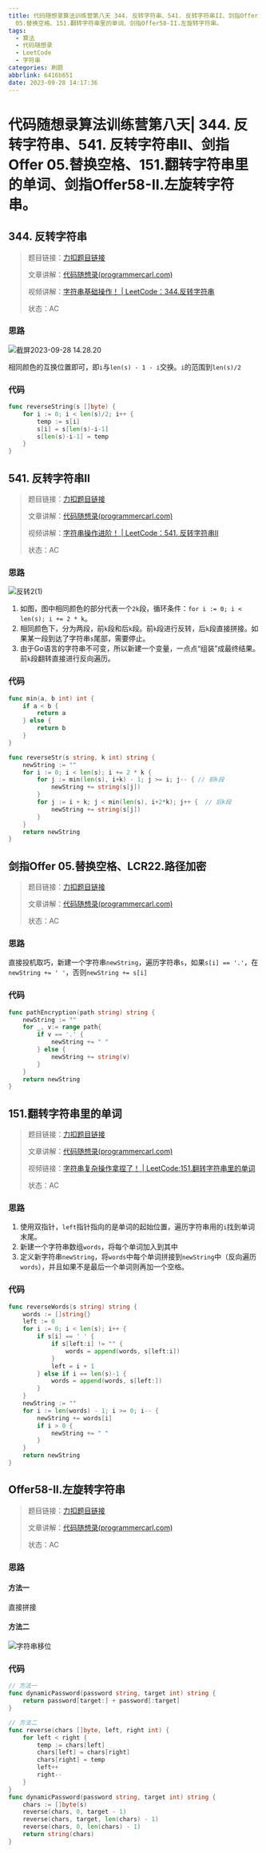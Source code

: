 ```yaml
---
title: 代码随想录算法训练营第八天 344. 反转字符串、541. 反转字符串II、剑指Offer
  05.替换空格、151.翻转字符串里的单词、剑指Offer58-II.左旋转字符串。
tags:
  - 算法
  - 代码随想录
  - LeetCode
  - 字符串
categories: 刷题
abbrlink: 6416b651
date: 2023-09-28 14:17:36
---
```


# 代码随想录算法训练营第八天| 344. 反转字符串、541. 反转字符串II、剑指Offer 05.替换空格、151.翻转字符串里的单词、剑指Offer58-II.左旋转字符串。

## 344. 反转字符串

>   题目链接：[力扣题目链接](https://leetcode.cn/problems/reverse-string/)
>
>   文章讲解：[代码随想录(programmercarl.com)](https://programmercarl.com/0344.%E5%8F%8D%E8%BD%AC%E5%AD%97%E7%AC%A6%E4%B8%B2.html)
>
>   视频讲解：[字符串基础操作！ | LeetCode：344.反转字符串](https://www.bilibili.com/video/BV1fV4y17748)
>
>   状态：AC

### 思路

![截屏2023-09-28 14.28.20](../images/day08/反转字符串.png)

相同颜色的互换位置即可，即`i`与`len(s) - 1 - i`交换。`i`的范围到`len(s)/2`

### 代码

``` go
func reverseString(s []byte) {
	for i := 0; i < len(s)/2; i++ {
		temp := s[i]
		s[i] = s[len(s)-i-1]
		s[len(s)-i-1] = temp
	}
}
```

## 541. 反转字符串II

>   题目链接：[力扣题目链接]([力扣题目链接](https://leetcode.cn/problems/reverse-string-ii/))
>
>   文章讲解：[代码随想录(programmercarl.com)](https://programmercarl.com/0541.%E5%8F%8D%E8%BD%AC%E5%AD%97%E7%AC%A6%E4%B8%B2II.html)
>
>   视频讲解：[字符串操作进阶！ | LeetCode：541. 反转字符串II](https://www.bilibili.com/video/BV1dT411j7NN)
>
>   状态：AC

### 思路

![反转2(1)](../images/day08/反转2(1).png)

1.   如图，图中相同颜色的部分代表一个`2k`段，循环条件：`for i := 0; i < len(s); i += 2 * k`。
2.   相同颜色下，分为两段，前`k`段和后`k`段。前`k`段进行反转，后`k`段直接拼接。如果某一段到达了字符串`s`尾部，需要停止。
3.   由于Go语言的字符串不可变，所以新建一个变量，一点点“组装”成最终结果。前`k`段翻转直接进行反向遍历。

### 代码

``` go
func min(a, b int) int {
    if a < b {
        return a
    } else {
        return b
    }
}

func reverseStr(s string, k int) string {
	newString := ""
	for i := 0; i < len(s); i += 2 * k {
		for j := min(len(s), i+k) - 1; j >= i; j-- { // 前k段
			newString += string(s[j])
		}
		for j := i + k; j < min(len(s), i+2*k); j++ {  // 后k段
			newString += string(s[j])
		}
	}
	return newString
}
```

## 剑指Offer 05.替换空格、LCR22.路径加密

>   题目链接：[力扣题目链接](https://leetcode.cn/problems/ti-huan-kong-ge-lcof/)
>
>   文章讲解：[代码随想录(programmercarl.com)](https://programmercarl.com/%E5%89%91%E6%8C%87Offer05.%E6%9B%BF%E6%8D%A2%E7%A9%BA%E6%A0%BC.html)
>
>   状态：AC

### 思路

直接投机取巧，新建一个字符串`newString`，遍历字符串`s`，如果`s[i] == '.'`，在`newString += ' '`，否则`newString += s[i]`

### 代码

``` go
func pathEncryption(path string) string {
	newString := ""
	for _, v:= range path{
		if v == '.' {
			newString += " "
		} else {
			newString += string(v)
		}
	}
    return newString
}
```

## 151.翻转字符串里的单词

>   题目链接：[力扣题目链接](https://leetcode.cn/problems/reverse-words-in-a-string/)
>
>   文章讲解：[代码随想录(programmercarl.com)](https://programmercarl.com/0151.%E7%BF%BB%E8%BD%AC%E5%AD%97%E7%AC%A6%E4%B8%B2%E9%87%8C%E7%9A%84%E5%8D%95%E8%AF%8D.html)
>
>   视频链接：[字符串复杂操作拿捏了！ | LeetCode:151.翻转字符串里的单词](https://www.bilibili.com/video/BV1uT41177fX)
>
>   状态：AC

### 思路

1.   使用双指针，`left`指针指向的是单词的起始位置，遍历字符串用的`i`找到单词末尾。
2.   新建一个字符串数组`words`，将每个单词加入到其中
3.   定义新字符串`newString`，将`words`中每个单词拼接到`newString`中（反向遍历`words`），并且如果不是最后一个单词则再加一个空格。

### 代码

``` go
func reverseWords(s string) string {
	words := []string{}
	left := 0
	for i := 0; i < len(s); i++ {
		if s[i] == ' ' {
			if s[left:i] != "" {
				words = append(words, s[left:i])
			}
			left = i + 1
		} else if i == len(s)-1 {
			words = append(words, s[left:])
		}
	}
	newString := ""
	for i := len(words) - 1; i >= 0; i-- {
		newString += words[i]
		if i > 0 {
			newString += " "
		}
	}
	return newString
}
```

## Offer58-II.左旋转字符串

>   题目链接：[力扣题目链接](https://leetcode.cn/problems/zuo-xuan-zhuan-zi-fu-chuan-lcof/)
>
>   文章讲解：[代码随想录(programmercarl.com)](https://programmercarl.com/%E5%89%91%E6%8C%87Offer58-II.%E5%B7%A6%E6%97%8B%E8%BD%AC%E5%AD%97%E7%AC%A6%E4%B8%B2.html)
>
>   状态：AC

### 思路

#### 方法一

直接拼接

#### 方法二

![字符串移位](../images/day08/字符串移位.png)

### 代码

``` go
// 方法一
func dynamicPassword(password string, target int) string {
	return password[target:] + password[:target]
}
```

``` go
// 方法二
func reverse(chars []byte, left, right int) {
    for left < right {
        temp := chars[left]
        chars[left] = chars[right]
        chars[right] = temp
        left++
        right--
    }
}
func dynamicPassword(password string, target int) string {
    chars := []byte(s)
    reverse(chars, 0, target - 1)
    reverse(chars, target, len(chars) - 1)
    reverse(chars, 0, len(chars) - 1)
    return string(chars)
}
```

